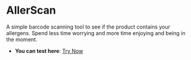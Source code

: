 # AllerScan

A simple barcode scanning tool to see if the product contains your allergens. Spend less time worrying and more time enjoying and being in the moment.

- **You can test here**: [Try Now](https://vermillion-medovik-c4f5d5.netlify.app/)
